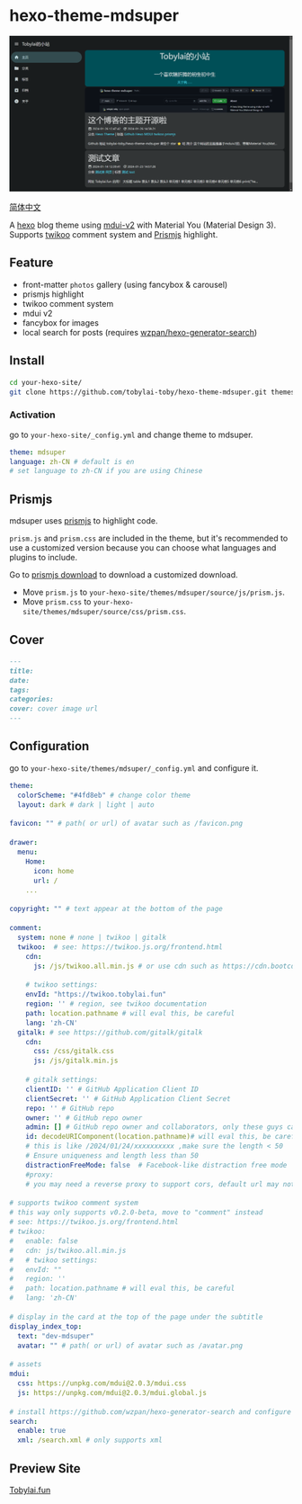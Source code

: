 # hexo-theme-mdsuper
![1706268121039](README/1706268121039.png)

[简体中文](https://github.com/tobylai-toby/hexo-theme-mdsuper/blob/main/README.zh-CN.md)

A [hexo](https://hexo.io) blog theme using [mdui-v2](https://mdui.org) with Material You (Material Design 3). 
Supports [twikoo](https://twikoo.js.org) comment system and [Prismjs](https://prismjs.com/) highlight.

## Feature
- front-matter `photos` gallery (using fancybox & carousel)
- prismjs highlight
- twikoo comment system
- mdui v2
- fancybox for images
- local search for posts (requires [wzpan/hexo-generator-search](https://github.com/wzpan/hexo-generator-search))

## Install
```bash
cd your-hexo-site/
git clone https://github.com/tobylai-toby/hexo-theme-mdsuper.git themes/mdsuper
```
### Activation
go to `your-hexo-site/_config.yml` and change theme to mdsuper.
```yaml
theme: mdsuper
language: zh-CN # default is en
# set language to zh-CN if you are using Chinese
```
## Prismjs
mdsuper uses [prismjs](https://prismjs.com/) to highlight code.

`prism.js` and `prism.css` are included in the theme, but it's recommended to use a customized version because you can choose what languages and plugins to include.

Go to [prismjs download](https://prismjs.com/download.html) to download a customized download.
- Move `prism.js` to `your-hexo-site/themes/mdsuper/source/js/prism.js`.
- Move `prism.css` to `your-hexo-site/themes/mdsuper/source/css/prism.css`.

## Cover
```markdown
---
title: 
date: 
tags: 
categories: 
cover: cover image url
---
```

## Configuration
go to `your-hexo-site/themes/mdsuper/_config.yml` and configure it.
```yaml
theme:
  colorScheme: "#4fd8eb" # change color theme
  layout: dark # dark | light | auto

favicon: "" # path( or url) of avatar such as /favicon.png

drawer:
  menu: 
    Home: 
      icon: home 
      url: /
    ...

copyright: "" # text appear at the bottom of the page

comment:
  system: none # none | twikoo | gitalk
  twikoo:  # see: https://twikoo.js.org/frontend.html
    cdn: 
      js: /js/twikoo.all.min.js # or use cdn such as https://cdn.bootcdn.net/ajax/libs/twikoo/1.6.31/twikoo.all.min.js
    
    # twikoo settings:
    envId: "https://twikoo.tobylai.fun"
    region: '' # region, see twikoo documentation
    path: location.pathname # will eval this, be careful
    lang: 'zh-CN' 
  gitalk: # see https://github.com/gitalk/gitalk
    cdn:
      css: /css/gitalk.css
      js: /js/gitalk.min.js

    # gitalk settings:
    clientID: '' # GitHub Application Client ID
    clientSecret: '' # GitHub Application Client Secret
    repo: '' # GitHub repo
    owner: '' # GitHub repo owner
    admin: [] # GitHub repo owner and collaborators, only these guys can initialize github issues
    id: decodeURIComponent(location.pathname)# will eval this, be careful
    # this is like /2024/01/24/xxxxxxxxxx ,make sure the length < 50
    # Ensure uniqueness and length less than 50
    distractionFreeMode: false  # Facebook-like distraction free mode
    #proxy: 
    # you may need a reverse proxy to support cors, default url may not work in some places(such as cn)

# supports twikoo comment system
# this way only supports v0.2.0-beta, move to "comment" instead
# see: https://twikoo.js.org/frontend.html
# twikoo: 
#   enable: false
#   cdn: js/twikoo.all.min.js 
#   # twikoo settings:
#   envId: ""
#   region: '' 
#   path: location.pathname # will eval this, be careful
#   lang: 'zh-CN' 

# display in the card at the top of the page under the subtitle
display_index_top:
  text: "dev-mdsuper"
  avatar: "" # path( or url) of avatar such as /avatar.png

# assets
mdui:
  css: https://unpkg.com/mdui@2.0.3/mdui.css
  js: https://unpkg.com/mdui@2.0.3/mdui.global.js

# install https://github.com/wzpan/hexo-generator-search and configure it following the readme
search:
  enable: true
  xml: /search.xml # only supports xml
```

## Preview Site
[Tobylai.fun](https://tobylai.fun)